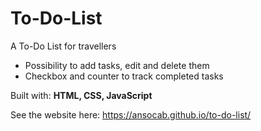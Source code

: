 # To-Do-List

A To-Do List for travellers  

* Possibility to add tasks, edit and delete them  
* Checkbox and counter to track completed tasks

Built with: **HTML, CSS, JavaScript**  

See the website here: https://ansocab.github.io/to-do-list/
